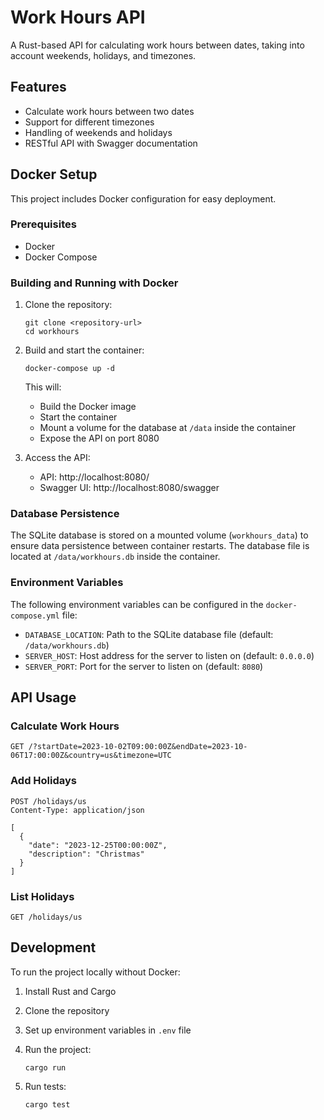 # Work Hours API

A Rust-based API for calculating work hours between dates, taking into account weekends, holidays, and timezones.

## Features

- Calculate work hours between two dates
- Support for different timezones
- Handling of weekends and holidays
- RESTful API with Swagger documentation

## Docker Setup

This project includes Docker configuration for easy deployment.

### Prerequisites

- Docker
- Docker Compose

### Building and Running with Docker

1. Clone the repository:
   ```
   git clone <repository-url>
   cd workhours
   ```

2. Build and start the container:
   ```
   docker-compose up -d
   ```

   This will:
   - Build the Docker image
   - Start the container
   - Mount a volume for the database at `/data` inside the container
   - Expose the API on port 8080

3. Access the API:
   - API: http://localhost:8080/
   - Swagger UI: http://localhost:8080/swagger

### Database Persistence

The SQLite database is stored on a mounted volume (`workhours_data`) to ensure data persistence between container restarts. The database file is located at `/data/workhours.db` inside the container.

### Environment Variables

The following environment variables can be configured in the `docker-compose.yml` file:

- `DATABASE_LOCATION`: Path to the SQLite database file (default: `/data/workhours.db`)
- `SERVER_HOST`: Host address for the server to listen on (default: `0.0.0.0`)
- `SERVER_PORT`: Port for the server to listen on (default: `8080`)

## API Usage

### Calculate Work Hours

```
GET /?startDate=2023-10-02T09:00:00Z&endDate=2023-10-06T17:00:00Z&country=us&timezone=UTC
```

### Add Holidays

```
POST /holidays/us
Content-Type: application/json

[
  {
    "date": "2023-12-25T00:00:00Z",
    "description": "Christmas"
  }
]
```

### List Holidays

```
GET /holidays/us
```

## Development

To run the project locally without Docker:

1. Install Rust and Cargo
2. Clone the repository
3. Set up environment variables in `.env` file
4. Run the project:
   ```
   cargo run
   ```

5. Run tests:
   ```
   cargo test
   ```